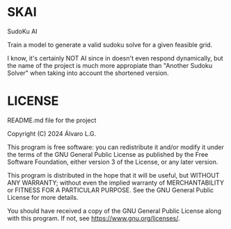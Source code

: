 # SKAI
SudoKu AI

Train a model to generate a valid sudoku solve for a given feasible grid.

I know, it's certainly NOT AI since in doesn't even respond dynamically, but
the name of the project is much more appropiate than "Another Sudoku Solver"
when taking into account the shortened version.

# LICENSE
README.md file for the project

Copyright (C) 2024 Álvaro L.G.

This program is free software: you can redistribute it and/or modify
it under the terms of the GNU General Public License as published by
the Free Software Foundation, either version 3 of the License, or
any later version.

This program is distributed in the hope that it will be useful,
but WITHOUT ANY WARRANTY; without even the implied warranty of
MERCHANTABILITY or FITNESS FOR A PARTICULAR PURPOSE.  See the
GNU General Public License for more details.

You should have received a copy of the GNU General Public License
along with this program.  If not, see <https://www.gnu.org/licenses/>.
